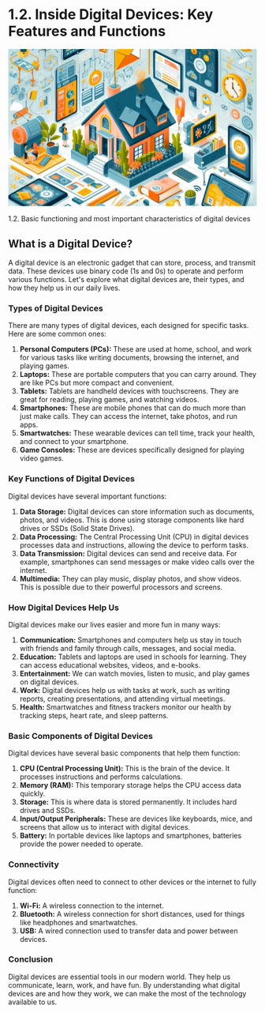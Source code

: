 # 1.2. Inside Digital Devices: Key Features and Functions

![Inside Digital Devices](images/s12_header.jpeg)

1.2. Basic functioning and most important characteristics of digital devices

## What is a Digital Device?

A digital device is an electronic gadget that can store, process, and transmit data. These devices use binary code (1s and 0s) to operate and perform various functions. Let's explore what digital devices are, their types, and how they help us in our daily lives.

### Types of Digital Devices

There are many types of digital devices, each designed for specific tasks. Here are some common ones:

1. **Personal Computers (PCs):** These are used at home, school, and work for various tasks like writing documents, browsing the internet, and playing games.
2. **Laptops:** These are portable computers that you can carry around. They are like PCs but more compact and convenient.
3. **Tablets:** Tablets are handheld devices with touchscreens. They are great for reading, playing games, and watching videos.
4. **Smartphones:** These are mobile phones that can do much more than just make calls. They can access the internet, take photos, and run apps.
5. **Smartwatches:** These wearable devices can tell time, track your health, and connect to your smartphone.
6. **Game Consoles:** These are devices specifically designed for playing video games.

### Key Functions of Digital Devices

Digital devices have several important functions:

1. **Data Storage:** Digital devices can store information such as documents, photos, and videos. This is done using storage components like hard drives or SSDs (Solid State Drives).
2. **Data Processing:** The Central Processing Unit (CPU) in digital devices processes data and instructions, allowing the device to perform tasks.
3. **Data Transmission:** Digital devices can send and receive data. For example, smartphones can send messages or make video calls over the internet.
4. **Multimedia:** They can play music, display photos, and show videos. This is possible due to their powerful processors and screens.

### How Digital Devices Help Us

Digital devices make our lives easier and more fun in many ways:

1. **Communication:** Smartphones and computers help us stay in touch with friends and family through calls, messages, and social media.
2. **Education:** Tablets and laptops are used in schools for learning. They can access educational websites, videos, and e-books.
3. **Entertainment:** We can watch movies, listen to music, and play games on digital devices.
4. **Work:** Digital devices help us with tasks at work, such as writing reports, creating presentations, and attending virtual meetings.
5. **Health:** Smartwatches and fitness trackers monitor our health by tracking steps, heart rate, and sleep patterns.

### Basic Components of Digital Devices

Digital devices have several basic components that help them function:

1. **CPU (Central Processing Unit):** This is the brain of the device. It processes instructions and performs calculations.
2. **Memory (RAM):** This temporary storage helps the CPU access data quickly.
3. **Storage:** This is where data is stored permanently. It includes hard drives and SSDs.
4. **Input/Output Peripherals:** These are devices like keyboards, mice, and screens that allow us to interact with digital devices.
5. **Battery:** In portable devices like laptops and smartphones, batteries provide the power needed to operate.

### Connectivity

Digital devices often need to connect to other devices or the internet to fully function:

1. **Wi-Fi:** A wireless connection to the internet.
2. **Bluetooth:** A wireless connection for short distances, used for things like headphones and smartwatches.
3. **USB:** A wired connection used to transfer data and power between devices.

### Conclusion

Digital devices are essential tools in our modern world. They help us communicate, learn, work, and have fun. By understanding what digital devices are and how they work, we can make the most of the technology available to us.
